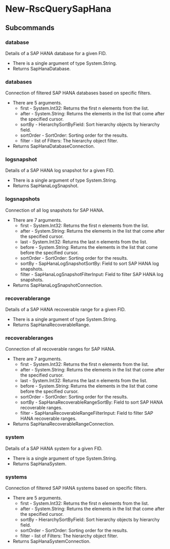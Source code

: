 # New-RscQuerySapHana
## Subcommands
### database
Details of a SAP HANA database for a given FID.

- There is a single argument of type System.String.
- Returns SapHanaDatabase.
### databases
Connection of filtered SAP HANA databases based on specific filters.

- There are 5 arguments.
    - first - System.Int32: Returns the first n elements from the list.
    - after - System.String: Returns the elements in the list that come after the specified cursor.
    - sortBy - HierarchySortByField: Sort hierarchy objects by hierarchy field.
    - sortOrder - SortOrder: Sorting order for the results.
    - filter - list of Filters: The hierarchy object filter.
- Returns SapHanaDatabaseConnection.
### logsnapshot
Details of a SAP HANA log snapshot for a given FID.

- There is a single argument of type System.String.
- Returns SapHanaLogSnapshot.
### logsnapshots
Connection of all log snapshots for SAP HANA.

- There are 7 arguments.
    - first - System.Int32: Returns the first n elements from the list.
    - after - System.String: Returns the elements in the list that come after the specified cursor.
    - last - System.Int32: Returns the last n elements from the list.
    - before - System.String: Returns the elements in the list that come before the specified cursor.
    - sortOrder - SortOrder: Sorting order for the results.
    - sortBy - SapHanaLogSnapshotSortBy: Field to sort SAP HANA log snapshots.
    - filter - SapHanaLogSnapshotFilterInput: Field to filter SAP HANA log snapshots.
- Returns SapHanaLogSnapshotConnection.
### recoverablerange
Details of a SAP HANA recoverable range for a given FID.

- There is a single argument of type System.String.
- Returns SapHanaRecoverableRange.
### recoverableranges
Connection of all recoverable ranges for SAP HANA.

- There are 7 arguments.
    - first - System.Int32: Returns the first n elements from the list.
    - after - System.String: Returns the elements in the list that come after the specified cursor.
    - last - System.Int32: Returns the last n elements from the list.
    - before - System.String: Returns the elements in the list that come before the specified cursor.
    - sortOrder - SortOrder: Sorting order for the results.
    - sortBy - SapHanaRecoverableRangeSortBy: Field to sort SAP HANA recoverable ranges.
    - filter - SapHanaRecoverableRangeFilterInput: Field to filter SAP HANA recoverable ranges.
- Returns SapHanaRecoverableRangeConnection.
### system
Details of a SAP HANA system for a given FID.

- There is a single argument of type System.String.
- Returns SapHanaSystem.
### systems
Connection of filtered SAP HANA systems based on specific filters.

- There are 5 arguments.
    - first - System.Int32: Returns the first n elements from the list.
    - after - System.String: Returns the elements in the list that come after the specified cursor.
    - sortBy - HierarchySortByField: Sort hierarchy objects by hierarchy field.
    - sortOrder - SortOrder: Sorting order for the results.
    - filter - list of Filters: The hierarchy object filter.
- Returns SapHanaSystemConnection.
